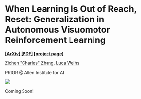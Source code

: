 # When Learning Is Out of Reach, Reset: Generalization in Autonomous Visuomotor Reinforcement Learning

**[[ArXiv]](https://arxiv.org/abs/2303.17600) [[PDF]](https://zcczhang.github.io/rmrl/assets/paper.pdf) [[project page]](https://zcczhang.github.io/rmrl)**

[Zichen "Charles" Zhang](https://zcczhang.github.io/), [Luca Weihs](https://lucaweihs.github.io)

PRIOR @ Allen Institute for AI

![](https://zcczhang.github.io/rmrl/assets/images/teaser.jpg)

Coming Soon!